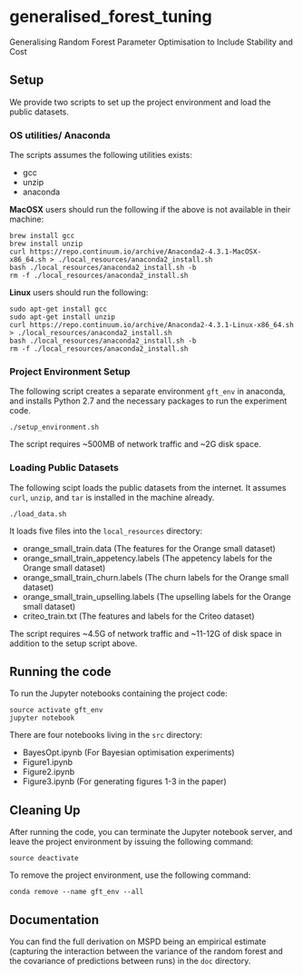 # generalised_forest_tuning
Generalising Random Forest Parameter Optimisation to Include Stability and Cost



## Setup
We provide two scripts to set up the project environment and load the public datasets. 

### OS utilities/ Anaconda
The scripts assumes the following utilities exists:

- gcc
- unzip
- anaconda

**MacOSX** users should run the following if the above is not available in their machine:

```
brew install gcc
brew install unzip
curl https://repo.continuum.io/archive/Anaconda2-4.3.1-MacOSX-x86_64.sh > ./local_resources/anaconda2_install.sh
bash ./local_resources/anaconda2_install.sh -b
rm -f ./local_resources/anaconda2_install.sh
```

**Linux** users should run the following:

```
sudo apt-get install gcc
sudo apt-get install unzip
curl https://repo.continuum.io/archive/Anaconda2-4.3.1-Linux-x86_64.sh > ./local_resources/anaconda2_install.sh
bash ./local_resources/anaconda2_install.sh -b
rm -f ./local_resources/anaconda2_install.sh
```

### Project Environment Setup

The following script creates a separate environment `gft_env` in anaconda, and installs Python 2.7 and the necessary packages to run the experiment code.

```
./setup_environment.sh
```

The script requires ~500MB of network traffic and ~2G disk space.

### Loading Public Datasets
The following scipt loads the public datasets from the internet. It assumes `curl`, `unzip`, and `tar` is installed in the machine already.

```
./load_data.sh
```

It loads five files into the `local_resources` directory:

- orange_small_train.data (The features for the Orange small dataset)
- orange_small_train_appetency.labels (The appetency labels for the Orange small dataset)
- orange_small_train_churn.labels (The churn labels for the Orange small dataset)
- orange_small_train_upselling.labels (The upselling labels for the Orange small dataset)
- criteo_train.txt (The features and labels for the Criteo dataset)

The script requires ~4.5G of network traffic and ~11-12G of disk space in addition to the setup script above.


## Running the code

To run the Jupyter notebooks containing the project code:

```
source activate gft_env
jupyter notebook
``` 

There are four notebooks living in the `src` directory:

- BayesOpt.ipynb (For Bayesian optimisation experiments)
- Figure1.ipynb
- Figure2.ipynb
- Figure3.ipynb (For generating figures 1-3 in the paper)


## Cleaning Up

After running the code, you can terminate the Jupyter notebook server, and leave the project environment by issuing the following command:

```
source deactivate
```

To remove the project environment, use the following command:

```
conda remove --name gft_env --all
```


## Documentation

You can find the full derivation on MSPD being an empirical estimate (capturing the interaction between the variance of the random forest and the covariance of predictions between runs) in the `doc` directory.
